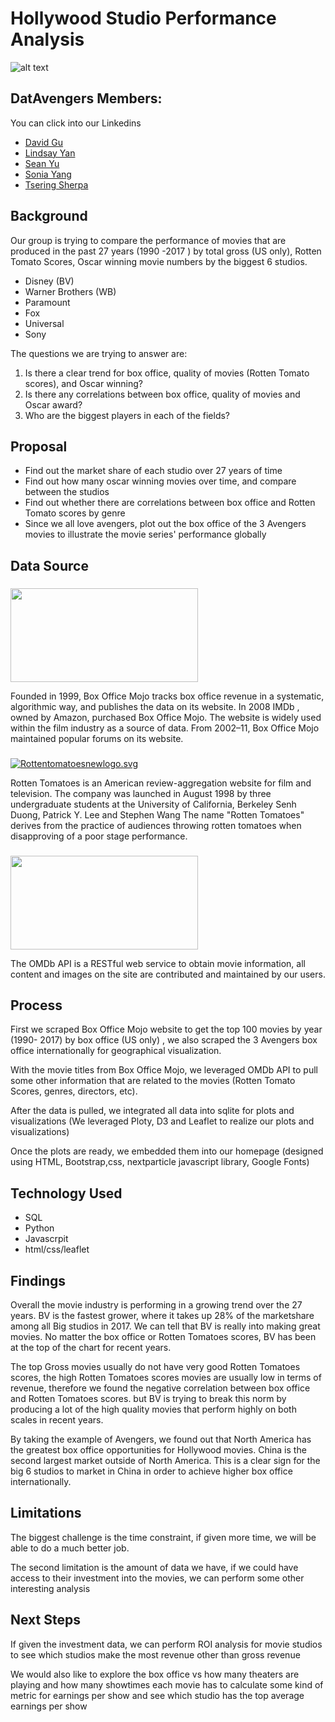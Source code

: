 # Hollywood Studio Performance Analysis

![alt text](http://www.mormontransitions.org/wp-content/uploads/2015/12/Movie-making4.jpg)
## DatAvengers Members:
You can click into our Linkedins
-   [David Gu](https://www.linkedin.com/in/thatmandavid-gu-a0806b5a/)
-   [Lindsay Yan](https://www.linkedin.com/in/lindsay-yan-8a09469b/)
-   [Sean Yu](https://www.linkedin.com/in/sean-yu-733205a6/)
-   [Sonia Yang](https://www.linkedin.com/in/sonia-yang-69504438/)
-   [Tsering Sherpa](https://www.linkedin.com/in/tsering-sherpa-1171a7b4/)

## Background 

Our group is trying to compare the performance of movies that are produced in the past 27 years (1990 -2017 ) by total gross (US only), Rotten Tomato Scores, Oscar winning movie numbers by the biggest 6 studios. 
 
 - Disney (BV)
 - Warner Brothers (WB)
 - Paramount 
 - Fox 
 - Universal 
 - Sony 

The questions we are trying to answer are:
1. Is there a clear trend for box office, quality of movies (Rotten Tomato scores), and Oscar winning?
2. Is there any correlations between box office, quality of movies and Oscar award?
3. Who are the biggest players in each of the fields?


## Proposal 


-   Find out the market share of each studio over 27 years of time 
-   Find out how many oscar winning movies over time, and compare between the studios
-  Find out whether there are correlations between box office and Rotten Tomato scores by genre
-   Since we all love avengers, plot out the box office of the 3 Avengers movies to illustrate the movie series' performance globally 






## Data Source
### 

<img src="https://pbs.twimg.com/media/C4PrQIzUcAAPwFx.jpg" width="300" height="150"/>

Founded in 1999, Box Office Mojo tracks box office revenue in a systematic, algorithmic  way, and publishes the data on its website. In 2008 IMDb , owned by Amazon, purchased Box Office Mojo. The website is widely used within the film industry as a source of data. From 2002–11, Box Office Mojo maintained popular forums on its website.


###
[![Rottentomatoesnewlogo.svg](https://upload.wikimedia.org/wikipedia/commons/thumb/d/df/Rottentomatoesnewlogo.svg/250px-Rottentomatoesnewlogo.svg.png)](https://en.wikipedia.org/wiki/File:Rottentomatoesnewlogo.svg)

Rotten Tomatoes  is an American  review-aggregation website  for film and television. The company was launched in August 1998 by three undergraduate students at the  University of California, Berkeley  Senh Duong, Patrick Y. Lee and Stephen Wang The name "Rotten Tomatoes" derives from the practice of audiences throwing rotten tomatoes when disapproving of a poor stage performance.

###

<img src="https://www.programmableweb.com/sites/default/files/styles/facebook_scale_height_200/public/OMDb%20API.png?itok=9pgYjYe1" width="300" height="150"/>

The OMDb API is a RESTful web service to obtain movie information, all content and images on the site are contributed and maintained by our users. 



## Process 


First we scraped Box Office Mojo website to get the top 100 movies by year (1990- 2017)  by box office (US only) , we also scraped the 3 Avengers box office internationally for geographical visualization.

With the movie titles from Box Office Mojo, we leveraged OMDb API to pull some other information that are related to the movies (Rotten Tomato Scores, genres, directors, etc). 

After the data is pulled, we integrated all data into sqlite for plots and visualizations (We leveraged Ploty, D3 and Leaflet  to realize our plots and visualizations) 

Once the plots are ready, we embedded them into our homepage (designed using HTML, Bootstrap,css, nextparticle javascript library, Google Fonts)


## Technology Used

-   SQL
-   Python
-   Javascrpit
-   html/css/leaflet


## Findings 

Overall the movie industry is performing in a growing trend over the 27 years. BV is the fastest grower, where it takes up 28% of the marketshare among all Big studios in 2017. We can tell that BV is really into making great movies. No matter the box office or Rotten Tomatoes scores, BV has been at the top of the chart for recent years. 

The top Gross movies usually do not have very good Rotten Tomatoes scores, the high Rotten Tomatoes scores movies are usually low in terms of revenue, therefore we found the negative correlation between box office and Rotten Tomatoes scores. but BV is trying to break this norm by producing a lot of the high quality movies that perform highly on both scales in recent years.

By taking the example of Avengers, we found out that North America has the greatest box office opportunities for Hollywood movies. China is the second largest market outside of North America. This is a clear sign for the big 6 studios to market in China in order to achieve higher box office internationally.




## Limitations 
The biggest challenge is the time constraint, if given more time, we will be able to do a much better job.

The second limitation is the amount of data we have, if we could have access to their investment into the movies, we can perform some other interesting analysis 




## Next Steps

If given the investment data, we can perform ROI analysis for movie studios to see which studios make the most revenue other than gross revenue 

We would also like to explore the box office vs how many theaters are playing and how many showtimes each movie has to calculate some kind of metric for  earnings per show and see which studio has the top average earnings per show
